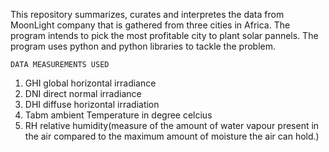 This repository summarizes, curates and interpretes the data from MoonLight company that is gathered from three cities in Africa. The program intends to pick the most profitable city to plant solar pannels. The program uses python and python libraries to tackle the problem.

   
    DATA MEASUREMENTS USED
    
1. GHI global horizontal irradiance
2. DNI direct normal irradiance
3. DHI diffuse horizontal irradiation
4. Tabm ambient Temperature in degree celcius
5. RH relative humidity(measure of the amount of water vapour present in the air compared to the maximum amount of moisture the air can hold.)
